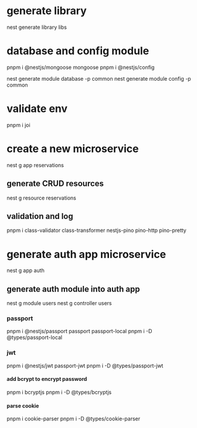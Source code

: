 # generate library
nest generate library libs

# database and config module
pnpm i @nestjs/mongoose mongoose
pnpm i @nestjs/config

nest generate module database -p common 
nest generate module config -p common 

# validate env
pnpm i joi

# create a new microservice
nest g app reservations
## generate CRUD resources
nest g resource reservations
## validation and log
pnpm i class-validator class-transformer nestjs-pino pino-http pino-pretty

# generate auth app microservice
nest g app auth

## generate auth module into auth app
nest g module users
nest g controller users
### passport 
pnpm i @nestjs/passport passport passport-local
pnpm i -D @types/passport-local
### jwt
pnpm i @nestjs/jwt passport-jwt
pnpm i -D @types/passport-jwt

#### add bcrypt to encrypt password
pnpm i bcryptjs
pnpm i -D @types/bcryptjs

#### parse cookie
pnpm i cookie-parser
pnpm i -D @types/cookie-parser

